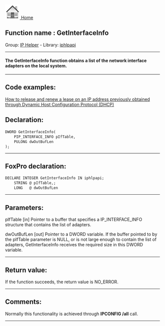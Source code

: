 [<img src="../../images/home.png"> Home ](https://github.com/VFPX/Win32API)  

## Function name : GetInterfaceInfo
Group: [IP Helper](../../functions_group.md#IP_Helper)  -  Library: [iphlpapi](../../Libraries.md#iphlpapi)  
***  


#### The GetInterfaceInfo function obtains a list of the network interface adapters on the local system.
***  


## Code examples:
[How to release and renew a lease on an IP address previously obtained through Dynamic Host Configuration Protocol (DHCP)](../../samples/sample_349.md)  

## Declaration:
```foxpro  
DWORD GetInterfaceInfo(
	PIP_INTERFACE_INFO pIfTable,
	PULONG dwOutBufLen
);  
```  
***  


## FoxPro declaration:
```foxpro  
DECLARE INTEGER GetInterfaceInfo IN iphlpapi;
	STRING @ pIfTable,;
	LONG   @ dwOutBufLen  
```  
***  


## Parameters:
pIfTable 
[in] Pointer to a buffer that specifies a IP_INTERFACE_INFO structure that contains the list of adapters.

dwOutBufLen 
[out] Pointer to a DWORD variable. If the buffer pointed to by the pIfTable parameter is NULL, or is not large enough to contain the list of adapters, GetInterfaceInfo receives the required size in this DWORD variable.   
***  


## Return value:
If the function succeeds, the return value is NO_ERROR.  
***  


## Comments:
Normally this functionality is achieved through <Strong>IPCONFIG /all</Strong> call.  
  
***  

